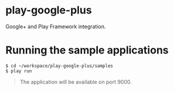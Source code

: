 # play-google-plus 

Google+ and Play Framework integration.

# Running the sample applications

```
$ cd ~/workspace/play-google-plus/samples
$ play run
```
> The application will be available on port 9000.


